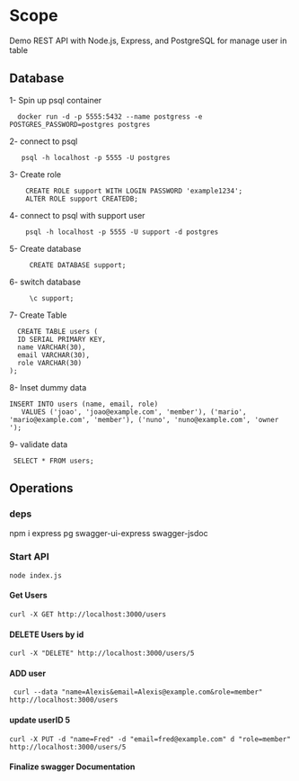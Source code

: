 # Scope

Demo REST API with Node.js, Express, and PostgreSQL for manage user in table

## Database

1- Spin up psql container

```
  docker run -d -p 5555:5432 --name postgress -e POSTGRES_PASSWORD=postgres postgres
```

2- connect to psql
```
   psql -h localhost -p 5555 -U postgres
```

3- Create role 
```
    CREATE ROLE support WITH LOGIN PASSWORD 'example1234';
    ALTER ROLE support CREATEDB;
```

4- connect to psql with support user
```
    psql -h localhost -p 5555 -U support -d postgres
```

5- Create database
```
     CREATE DATABASE support;
```

6- switch database
```
     \c support;
```


7- Create Table
```
  CREATE TABLE users (
  ID SERIAL PRIMARY KEY,
  name VARCHAR(30),
  email VARCHAR(30),
  role VARCHAR(30)
);

```


8- Inset dummy data 
```
INSERT INTO users (name, email, role)
   VALUES ('joao', 'joao@example.com', 'member'), ('mario', 'mario@example.com', 'member'), ('nuno', 'nuno@example.com', 'owner ');

```

9- validate data
```
 SELECT * FROM users;
```


## Operations 

### deps
npm i express pg  swagger-ui-express swagger-jsdoc

### Start API
```
node index.js
```

#### Get Users
```
curl -X GET http://localhost:3000/users
```

#### DELETE Users by id

```
curl -X "DELETE" http://localhost:3000/users/5

```

#### ADD user 

```
 curl --data "name=Alexis&email=Alexis@example.com&role=member" http://localhost:3000/users
```


#### update userID 5 

```
curl -X PUT -d "name=Fred" -d "email=fred@example.com" d "role=member" http://localhost:3000/users/5
```



#### Finalize swagger Documentation 